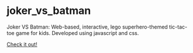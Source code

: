 # joker_vs_batman
Joker VS Batman: Web-based, interactive, lego superhero-themed tic-tac-toe game for kids. Developed using javascript and css.

<a href="http://www.williamburkle.com/dl/tic_tac_toe/" target="_blank">Check it out!</a>
